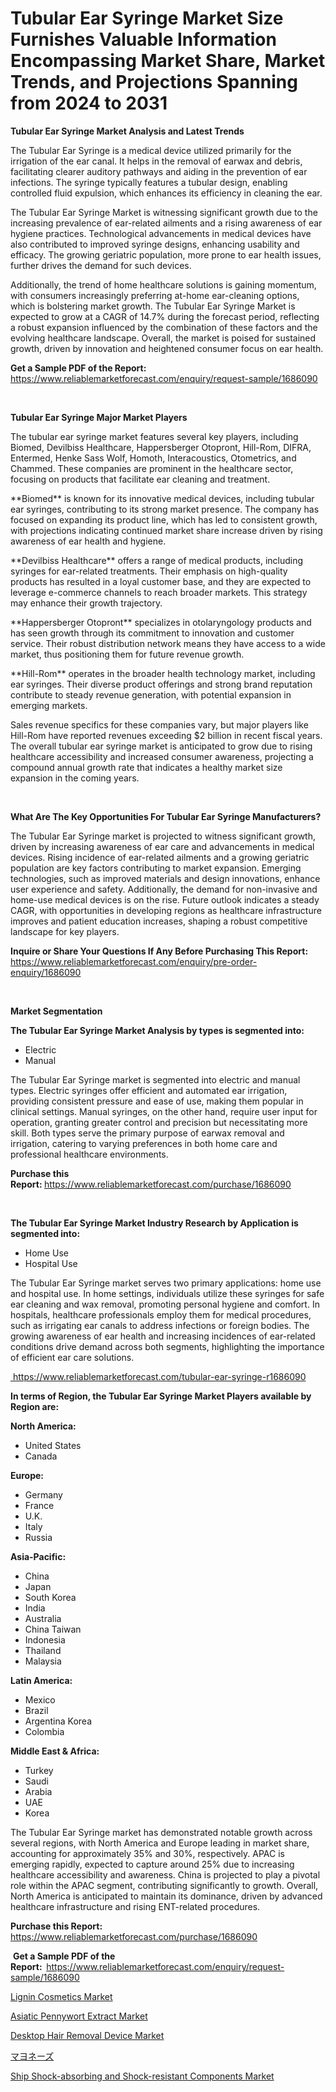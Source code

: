 <p><h1>Tubular Ear Syringe Market Size Furnishes Valuable Information Encompassing Market Share, Market Trends, and Projections Spanning from 2024 to 2031</h1></p><p><strong>Tubular Ear Syringe Market Analysis and Latest Trends</strong></p>
<p><p>The Tubular Ear Syringe is a medical device utilized primarily for the irrigation of the ear canal. It helps in the removal of earwax and debris, facilitating clearer auditory pathways and aiding in the prevention of ear infections. The syringe typically features a tubular design, enabling controlled fluid expulsion, which enhances its efficiency in cleaning the ear.</p><p>The Tubular Ear Syringe Market is witnessing significant growth due to the increasing prevalence of ear-related ailments and a rising awareness of ear hygiene practices. Technological advancements in medical devices have also contributed to improved syringe designs, enhancing usability and efficacy. The growing geriatric population, more prone to ear health issues, further drives the demand for such devices.</p><p>Additionally, the trend of home healthcare solutions is gaining momentum, with consumers increasingly preferring at-home ear-cleaning options, which is bolstering market growth. The Tubular Ear Syringe Market is expected to grow at a CAGR of 14.7% during the forecast period, reflecting a robust expansion influenced by the combination of these factors and the evolving healthcare landscape. Overall, the market is poised for sustained growth, driven by innovation and heightened consumer focus on ear health.</p></p>
<p><strong>Get a Sample PDF of the Report:&nbsp;</strong> <a href="https://www.reliablemarketforecast.com/enquiry/request-sample/1686090?utm_campaign=1125&utm_medium=2&utm_source=Github&utm_content=ia&utm_term=13102024&utm_id=tubular-ear-syringe">https://www.reliablemarketforecast.com/enquiry/request-sample/1686090</a></p>
<p>&nbsp;</p>
<p><strong>Tubular Ear Syringe Major Market Players</strong></p>
<p><p>The tubular ear syringe market features several key players, including Biomed, Devilbiss Healthcare, Happersberger Otopront, Hill-Rom, DIFRA, Entermed, Henke Sass Wolf, Homoth, Interacoustics, Otometrics, and Chammed. These companies are prominent in the healthcare sector, focusing on products that facilitate ear cleaning and treatment.</p><p>**Biomed** is known for its innovative medical devices, including tubular ear syringes, contributing to its strong market presence. The company has focused on expanding its product line, which has led to consistent growth, with projections indicating continued market share increase driven by rising awareness of ear health and hygiene.</p><p>**Devilbiss Healthcare** offers a range of medical products, including syringes for ear-related treatments. Their emphasis on high-quality products has resulted in a loyal customer base, and they are expected to leverage e-commerce channels to reach broader markets. This strategy may enhance their growth trajectory.</p><p>**Happersberger Otopront** specializes in otolaryngology products and has seen growth through its commitment to innovation and customer service. Their robust distribution network means they have access to a wide market, thus positioning them for future revenue growth.</p><p>**Hill-Rom** operates in the broader health technology market, including ear syringes. Their diverse product offerings and strong brand reputation contribute to steady revenue generation, with potential expansion in emerging markets.</p><p>Sales revenue specifics for these companies vary, but major players like Hill-Rom have reported revenues exceeding $2 billion in recent fiscal years. The overall tubular ear syringe market is anticipated to grow due to rising healthcare accessibility and increased consumer awareness, projecting a compound annual growth rate that indicates a healthy market size expansion in the coming years.</p></p>
<p>&nbsp;</p>
<p><strong>What Are The Key Opportunities For Tubular Ear Syringe Manufacturers?</strong></p>
<p><p>The Tubular Ear Syringe market is projected to witness significant growth, driven by increasing awareness of ear care and advancements in medical devices. Rising incidence of ear-related ailments and a growing geriatric population are key factors contributing to market expansion. Emerging technologies, such as improved materials and design innovations, enhance user experience and safety. Additionally, the demand for non-invasive and home-use medical devices is on the rise. Future outlook indicates a steady CAGR, with opportunities in developing regions as healthcare infrastructure improves and patient education increases, shaping a robust competitive landscape for key players.</p></p>
<p><strong>Inquire or Share Your Questions If Any Before Purchasing This Report:</strong> <a href="https://www.reliablemarketforecast.com/enquiry/pre-order-enquiry/1686090?utm_campaign=1125&utm_medium=2&utm_source=Github&utm_content=ia&utm_term=13102024&utm_id=tubular-ear-syringe">https://www.reliablemarketforecast.com/enquiry/pre-order-enquiry/1686090</a></p>
<p>&nbsp;</p>
<p><strong>Market Segmentation</strong></p>
<p><strong>The Tubular Ear Syringe Market Analysis by types is segmented into:</strong></p>
<p><ul><li>Electric</li><li>Manual</li></ul></p>
<p><p>The Tubular Ear Syringe market is segmented into electric and manual types. Electric syringes offer efficient and automated ear irrigation, providing consistent pressure and ease of use, making them popular in clinical settings. Manual syringes, on the other hand, require user input for operation, granting greater control and precision but necessitating more skill. Both types serve the primary purpose of earwax removal and irrigation, catering to varying preferences in both home care and professional healthcare environments.</p></p>
<p><strong>Purchase this Report:&nbsp;</strong><a href="https://www.reliablemarketforecast.com/purchase/1686090?utm_campaign=1125&utm_medium=2&utm_source=Github&utm_content=ia&utm_term=13102024&utm_id=tubular-ear-syringe">https://www.reliablemarketforecast.com/purchase/1686090</a></p>
<p>&nbsp;</p>
<p><strong>The Tubular Ear Syringe Market Industry Research by Application is segmented into:</strong></p>
<p><ul><li>Home Use</li><li>Hospital Use</li></ul></p>
<p><p>The Tubular Ear Syringe market serves two primary applications: home use and hospital use. In home settings, individuals utilize these syringes for safe ear cleaning and wax removal, promoting personal hygiene and comfort. In hospitals, healthcare professionals employ them for medical procedures, such as irrigating ear canals to address infections or foreign bodies. The growing awareness of ear health and increasing incidences of ear-related conditions drive demand across both segments, highlighting the importance of efficient ear care solutions.</p></p>
<p><a href="https://www.reliablemarketforecast.com/tubular-ear-syringe-r1686090?utm_campaign=1125&utm_medium=2&utm_source=Github&utm_content=ia&utm_term=13102024&utm_id=tubular-ear-syringe">&nbsp;https://www.reliablemarketforecast.com/tubular-ear-syringe-r1686090</a></p>
<p><strong>In terms of Region, the Tubular Ear Syringe Market Players available by Region are:</strong></p>
<p>
    <p> <strong> North America: </strong>
        <ul>
            <li>United States</li>
            <li>Canada</li>
        </ul>
        </p> 
    <p> <strong> Europe: </strong>
        <ul>
            <li>Germany</li>
            <li>France</li>
            <li>U.K.</li>
            <li>Italy</li>
            <li>Russia</li>
        </ul>
        </p> 
    <p> <strong> Asia-Pacific: </strong>
        <ul>
            <li>China</li>
            <li>Japan</li>
            <li>South Korea</li>
            <li>India</li>
            <li>Australia</li>
            <li>China Taiwan</li>
            <li>Indonesia</li>
            <li>Thailand</li>
            <li>Malaysia</li>
        </ul>
        </p> 
    <p> <strong> Latin America: </strong>
        <ul>
            <li>Mexico</li>
            <li>Brazil</li>
            <li>Argentina Korea</li>
            <li>Colombia</li>
        </ul>
        </p> 
    <p> <strong> Middle East & Africa: </strong>
        <ul>
            <li>Turkey</li>
            <li>Saudi</li>
            <li>Arabia</li>
            <li>UAE</li>
            <li>Korea</li>
        </ul>
    </p>
    </p>
<p><p>The Tubular Ear Syringe market has demonstrated notable growth across several regions, with North America and Europe leading in market share, accounting for approximately 35% and 30%, respectively. APAC is emerging rapidly, expected to capture around 25% due to increasing healthcare accessibility and awareness. China is projected to play a pivotal role within the APAC segment, contributing significantly to growth. Overall, North America is anticipated to maintain its dominance, driven by advanced healthcare infrastructure and rising ENT-related procedures.</p></p>
<p><strong>Purchase this Report: </strong><a href="https://www.reliablemarketforecast.com/purchase/1686090?utm_campaign=1125&utm_medium=2&utm_source=Github&utm_content=ia&utm_term=13102024&utm_id=tubular-ear-syringe">https://www.reliablemarketforecast.com/purchase/1686090</a></p>
<p>&nbsp;<strong>Get a Sample PDF of the Report:&nbsp;&nbsp;</strong><a href="https://www.reliablemarketforecast.com/enquiry/request-sample/1686090?utm_campaign=1125&utm_medium=2&utm_source=Github&utm_content=ia&utm_term=13102024&utm_id=tubular-ear-syringe">https://www.reliablemarketforecast.com/enquiry/request-sample/1686090</a></p>
<p><strong></strong></p>
<p><p><a href="https://github.com/ibbiechinotit/Market-Research-Report-List-1/blob/main/lignin-cosmetics-market.md?utm_campaign=1125&utm_medium=2&utm_source=Github&utm_content=ia&utm_term=13102024&utm_id=tubular-ear-syringe">Lignin Cosmetics Market</a></p><p><a href="https://github.com/vimar16th/Market-Research-Report-List-6/blob/main/asiatic-pennywort-extract-market.md?utm_campaign=1125&utm_medium=2&utm_source=Github&utm_content=ia&utm_term=13102024&utm_id=tubular-ear-syringe">Asiatic Pennywort Extract Market</a></p><p><a href="https://www.linkedin.com/pulse/desktop-hair-removal-device-market-refracting-trends-consumer-l1n2e?utm_campaign=1125&utm_medium=2&utm_source=Github&utm_content=ia&utm_term=13102024&utm_id=tubular-ear-syringe">Desktop Hair Removal Device Market</a></p><p><a href="https://github.com/mohamedbakry57/Market-Research-Report-List-6/blob/main/449382917646.md?utm_campaign=1125&utm_medium=2&utm_source=Github&utm_content=ia&utm_term=13102024&utm_id=tubular-ear-syringe">マヨネーズ</a></p><p><a href="https://www.linkedin.com/pulse/future-ship-shock-absorbing-shock-resistant-components-market-mdv7e?utm_campaign=1125&utm_medium=2&utm_source=Github&utm_content=ia&utm_term=13102024&utm_id=tubular-ear-syringe">Ship Shock-absorbing and Shock-resistant Components Market</a></p></p>